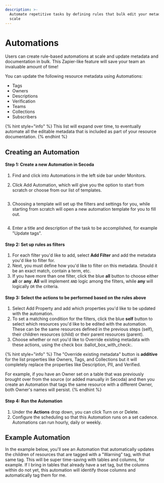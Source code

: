 ```yaml
---
description: >-
  Automate repetitive tasks by defining rules that bulk edit your metadata at
  scale
---
```


# Automations

Users can create rule-based automations at scale and update metadata and documentation in bulk. This Zapier-like feature will save your team an invaluable amount of time!

You can update the following resource metadata using Automations:

* Tags
* Owners
* Descriptions
* Verification
* Teams
* Collections
* Subscribers

{% hint style="info" %}
This list will expand over time, to eventually automate all the editable metadata that is included as part of your resource documentation.
{% endhint %}

## Creating an Automation

#### Step 1: Create a new Automation in Secoda

1. Find and click into Automations in the left side bar under Monitors.
2.  Click Add Automation, which will give you the option to start from scratch or choose from our list of templates.

    <figure><img src="../.gitbook/assets/Screenshot 2024-02-08 at 4.30.19 PM.png" alt=""><figcaption></figcaption></figure>
3.  Choosing a template will set up the filters and settings for you, while starting from scratch will open a new automation template for you to fill out.

    <figure><img src="https://secoda-public-media-assets.s3.amazonaws.com/cd99248e-078a-4168-b32b-afb6839768c9.png" alt=""><figcaption></figcaption></figure>
4. Enter a title and description of the task to be accomplished, for example "Update tags".

#### Step 2: Set up rules as filters

1. For each filter you'd like to add, select **Add Filter** and add the metadata you'd like to filter for.&#x20;
2. Next, you must define how you'd like to filter on this metadata. Should it be an exact match, contain a term, etc.
3. If you have more than one filter, click the blue **all** button to choose either **all** or **any**. **All** will implement `AND` logic among the filters, while **any** will logically `OR` the criteria.

#### Step 3: Select the actions to be performed based on the rules above

1. Select Add Property and add which properties you'd like to be updated with the automation.&#x20;
2. To set a matching condition for the filters, click the blue **self** button to select which resources you'd like to be edited with the automation. These can be the same resources defined in the previous steps (self), their children resources (child) or their parent resources (parent).
3. Choose whether or not you'd like to Override existing metadata with these actions, using the check box :ballot\_box\_with\_check:.

{% hint style="info" %}
The "Override existing metadata" button is **additive** for the list properties like Owners, Tags, and Collections but it will completely replace the properties like Description, PII, and Verified.

For example, if you have an Owner set on a table that was previously brought over from the source (or added manually in Secoda) and then you create an Automation that tags the same resource with a different Owner, both Owner's names will persist.
{% endhint %}

#### Step 4: Run the Automation

1. Under the **Actions** drop down, you can click Turn on or Delete.
2. Configure the scheduling so that this Automation runs on a set cadence. Automations can run hourly, daily or weekly.

## Example Automation

In the example below, you'll see an Automation that automatically updates the children of resources that are tagged with a "Warning" tag, with that same tag. This will be super time-saving with tables and columns, for example. If I bring in tables that already have a set tag, but the columns within do not yet, this automation will identify those columns and automatically tag them for me.

<figure><img src="https://secoda-public-media-assets.s3.amazonaws.com/34033212-a6cf-446d-8530-11053f328ad5.png" alt=""><figcaption></figcaption></figure>
